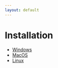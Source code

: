 ```yaml
---
layout: default
---
```


# Installation

-   [Windows](./pages/installation/windows.html)
-   [MacOS](./pages/installation/mac.html)
-   [Linux](./pages/installation/linux.html)
